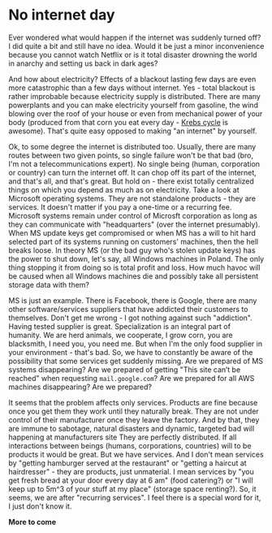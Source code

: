 No internet day
===============

Ever wondered what would happen if the internet was suddenly turned off? I did quite a bit and still have no idea. Would it be just a minor inconvenience because you cannot watch Netflix or is it total disaster drowning the world in anarchy and setting us back in dark ages?

And how about electricity? Effects of a blackout lasting few days are even more catastrophic than a few days without internet. Yes - total blackout is rather improbable because electricity supply is distributed. There are many powerplants and you can make electricity yourself from gasoline, the wind blowing over the roof of your house or even from mechanical power of your body (produced from that corn you eat every day - [Krebs cycle](https://en.wikipedia.org/wiki/Citric_acid_cycle) is awesome). That's quite easy opposed to making "an internet" by yourself.

Ok, to some degree the internet is distributed too. Usually, there are many routes between two given points, so single failure won't be that bad (bro, I'm not a telecommunications expert). No single being (human, corporation or country) can turn the internet off. It can chop off its part of the internet, and that's all, and that's great. But hold on - there exist totally centralized things on which you depend as much as on electricity. Take a look at Microsoft operating systems. They are not standalone products - they are services. It doesn't matter if you pay a one-time or a recurring fee. Microsoft systems remain under control of Microsft corporation as long as they can communicate with "headquarters" (over the internet presumably). When MS update keys get compromised or when MS has a will to hit hard selected part of its systems running on customers' machines, then the hell breaks loose. In theory MS (or the bad guy who's stolen update keys) has the power to shut down, let's say, all Windows machines in Poland. The only thing stopping it from doing so is total profit and loss. How much havoc will be caused when all Windows machines die and possibly take all persistent storage data with them?

MS is just an example. There is Facebook, there is Google, there are many other software/services suppliers that have addicted their customers to themselves. Don't get me wrong - I got nothing against such "addiction". Having tested supplier is great. Specialization is an integral part of humanity. We are herd animals, we cooperate, I grow corn, you are blacksmith, I need you, you need me. But when I'm the only food supplier in your environment - that's bad. So, we have to constantly be aware of the possibility that some services get suddenly missing. Are we prepared of MS systems disappearing? Are we prepared of getting "This site can’t be reached" when requesting `mail.google.com`? Are we prepared for all AWS machines disappearing? Are we prepared?

It seems that the problem affects only services. Products are fine because once you get them they work until they naturally break. They are not under control of their manufacturer once they leave the factory. And by that, they are immune to sabotage, natural disasters and dynamic, targeted bad will happening at manufacturers site They are perfectly distributed. If all interactions between beings (humans, corporations, countries) will to be products it would be great. But we have services. And I don't mean services by "getting hamburger served at the restaurant" or "getting a haircut at hairdresser" - they are products, just unmaterial. I mean services by "you get fresh bread at your door every day at 6 am" (food catering?) or "I will keep up to 5m^3 of your stuff at my place" (storage space renting?). So, it seems, we are after "recurring services". I feel there is a special word for it, I just don't know it.

**More to come**
